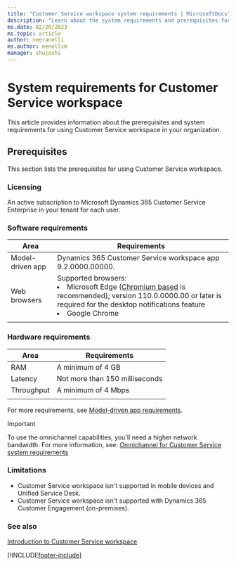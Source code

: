 ```yaml
---
title: "Customer Service workspace system requirements | MicrosoftDocs"
description: "Learn about the system requirements and prerequisites for Customer Service workspace."
ms.date: 02/20/2023
ms.topic: article
author: neeranelli
ms.author: nenellim
manager: shujoshi
---
```


# System requirements for Customer Service workspace

This article provides information about the prerequisites and system requirements for using Customer Service workspace in your organization.


## Prerequisites

This section lists the prerequisites for using Customer Service workspace.

### Licensing

An active subscription to Microsoft Dynamics 365 Customer Service Enterprise in your tenant for each user.

### Software requirements

| Area | Requirements |
|----------|----------|
| Model-driven app | Dynamics 365 Customer Service workspace app 9.2.0000.00000. |
| Web browsers | Supported browsers: <li> Microsoft Edge ([Chromium based](https://support.microsoft.com/help/4501095/download-the-new-microsoft-edge-based-on-chromium) is recommended); version 110.0.0000.00 or later is required for the desktop notifications feature </li> <li> Google Chrome </li> |
|||

### Hardware requirements

| Area | Requirements |
|----------|----------|
| RAM | A minimum of 4 GB |
| Latency  | Not more than 150 milliseconds  |
| Throughput | A minimum of 4 Mbps|
|||

For more requirements, see [Model-driven app requirements](/power-platform/admin/online-requirements).

> [!IMPORTANT]
> To use the omnichannel capabilities, you'll need a higher network bandwidth. For more information, see: [Omnichannel for Customer Service system requirements](system-requirements-omnichannel.md)

### Limitations

- Customer Service workspace isn't supported in mobile devices and Unified Service Desk.
- Customer Service workspace isn't supported with Dynamics 365 Customer Engagement (on-premises).

### See also

[Introduction to Customer Service workspace](csw-overview.md)  


[!INCLUDE[footer-include](../includes/footer-banner.md)]
